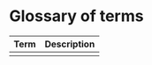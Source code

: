 Glossary of terms
=================

| Term          | Description                                             |
|---------------|---------------------------------------------------------|
|               |                                                         |
